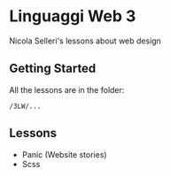 # Linguaggi Web 3

Nicola Selleri's lessons about web design

## Getting Started

All the lessons are in the folder:

```
/3LW/...

```

## Lessons

* Panic (Website stories)
* Scss
